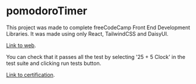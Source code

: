 # pomodoroTimer
This project was made to complete freeCodeCamp Front End Development Libraries. It was made using only React, TailwindCSS and DaisyUI.

[Link to web](https://matiastk.github.io/pomodoroTimer).

You can check that it passes all the test by selecting '25 + 5 Clock' in the test suite and clicking run tests button.

[Link to certification](https://www.freecodecamp.org/certification/MatiasTK/front-end-development-libraries).
